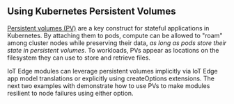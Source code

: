 ## Using Kubernetes Persistent Volumes

[Persistent volumes (PV)](https://kubernetes.io/docs/concepts/storage/persistent-volumes/) are a key construct for stateful applications in Kubernetes. By attaching them to pods, compute can be allowed to "roam" among cluster nodes while preserving their data, *as long as pods store their state in persistent volumes*. To workloads, PVs appear as locations on the filesystem they can use to store and retrieve files.

IoT Edge modules can leverage persistent volumes implicitly via IoT Edge app model translations or explicitly using createOptions extensions. The next two examples with demonstrate how to use PVs to make modules resilient to node failures using either option.